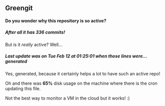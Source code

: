 ## Greengit

#### Do you wonder why this repository is so active?

##### After all it has 336 commits!

But is it *really* active? Well...

##### Last update was on Tue Feb 12 at 01:25:01 when those lines were... generated

Yes, generated, because it certainly helps a lot to have such an active repo!

Oh and there was **65%** disk usage on the machine
where there is the cron updating this file.

Not the best way to monitor a VM in the cloud but it works! :)
